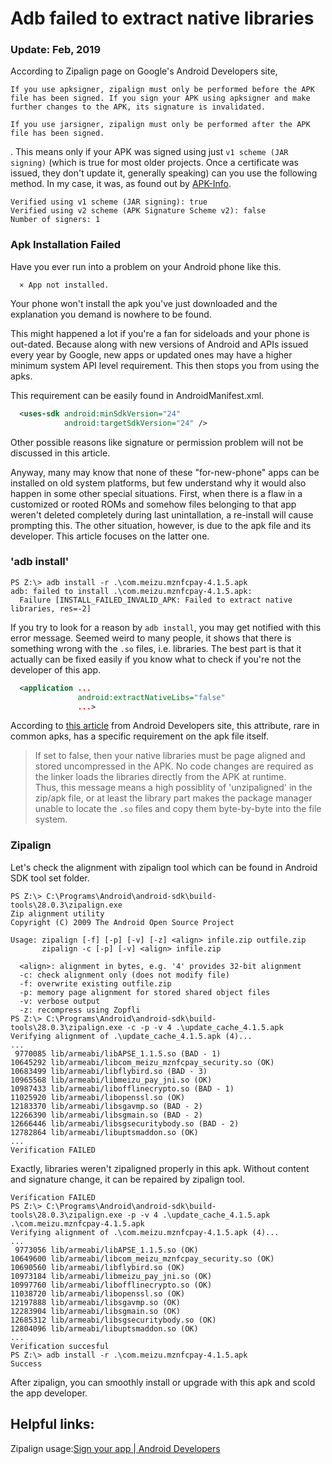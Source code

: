 <script language="javascript" type="text/javascript" src="/LanguageBar.js"></script>
<!-- # michaelx-corner -->
# Adb failed to extract native libraries

### Update: Feb, 2019
  According to Zipalign page on Google's Android Developers site, 
```
If you use apksigner, zipalign must only be performed before the APK file has been signed. If you sign your APK using apksigner and make further changes to the APK, its signature is invalidated.

If you use jarsigner, zipalign must only be performed after the APK file has been signed.
```
.
  This means only if your APK was signed using just `v1 scheme (JAR signing)` (which is true for most older projects. Once a certificate was issued, they don't update it, generally speaking) can you use the following method. In my case, it was, as found out by [APK-Info](https://forum.xda-developers.com/android/general/apk-info-rebuild-t3614970).
```
Verified using v1 scheme (JAR signing): true
Verified using v2 scheme (APK Signature Scheme v2): false
Number of signers: 1
```

### Apk Installation Failed
  Have you ever run into a problem on your Android phone like this.
```
  × App not installed.
```
  Your phone won't install the apk you've just downloaded and the explanation you demand is nowhere to be found.  
  
  This might happened a lot if you're a fan for sideloads and your phone is out-dated. Because along with new versions of Android and APIs issued every year by Google, new apps or updated ones may have a higher minimum system API level requirement. This then stops you from using the apks.  
  
  This requirement can be easily found in AndroidManifest.xml.  
```xml
  <uses-sdk android:minSdkVersion="24"
            android:targetSdkVersion="24" />
```
  Other possible reasons like signature or permission problem will not be discussed in this article.  
  
  Anyway, many may know that none of these "for-new-phone" apps can be installed on old system platforms, but few understand why it would also happen in some other special situations. First, when there is a flaw in a customized or rooted ROMs and somehow files belonging to that app weren't deleted completely during last unintallation, a re-install will cause prompting this. The other situation, however, is due to the apk file and its developer. This article focuses on the latter one.  

### 'adb install'
```
PS Z:\> adb install -r .\com.meizu.mznfcpay-4.1.5.apk
adb: failed to install .\com.meizu.mznfcpay-4.1.5.apk: 
  Failure [INSTALL_FAILED_INVALID_APK: Failed to extract native libraries, res=-2]
```
  If you try to look for a reason by `adb install`, you may get notified with this error message. Seemed weird to many people, it shows that there is something wrong with the `.so` files, i.e. libraries. The best part is that it actually can be fixed easily if you know what to check if you're not the developer of this app.  
```xml
  <application ...
               android:extractNativeLibs="false"
               ...>
```
  According to [this article](https://developer.android.google.cn/guide/topics/manifest/application-element#extractNativeLibs) from Android Developers site, this attribute, rare in common apks, has a specific requirement on the apk file itself.
> If set to false, then your native libraries must be page aligned and stored uncompressed in the APK. No code changes are required as the linker loads the libraries directly from the APK at runtime.  
  Thus, this message means a high possiblity of 'unzipaligned' in the zip/apk file, or at least the library part makes the package manager unable to locate the `.so` files and copy them byte-by-byte into the file system.  
### Zipalign
  Let's check the alignment with zipalign tool which can be found in Android SDK tool set folder.
```
PS Z:\> C:\Programs\Android\android-sdk\build-tools\28.0.3\zipalign.exe
Zip alignment utility
Copyright (C) 2009 The Android Open Source Project

Usage: zipalign [-f] [-p] [-v] [-z] <align> infile.zip outfile.zip
       zipalign -c [-p] [-v] <align> infile.zip

  <align>: alignment in bytes, e.g. '4' provides 32-bit alignment
  -c: check alignment only (does not modify file)
  -f: overwrite existing outfile.zip
  -p: memory page alignment for stored shared object files
  -v: verbose output
  -z: recompress using Zopfli
PS Z:\> C:\Programs\Android\android-sdk\build-tools\28.0.3\zipalign.exe -c -p -v 4 .\update_cache_4.1.5.apk
Verifying alignment of .\update_cache_4.1.5.apk (4)...
...
 9770085 lib/armeabi/libAPSE_1.1.5.so (BAD - 1)
10645292 lib/armeabi/libcom_meizu_mznfcpay_security.so (OK)
10683499 lib/armeabi/libflybird.so (BAD - 3)
10965568 lib/armeabi/libmeizu_pay_jni.so (OK)
10987433 lib/armeabi/libofflinecrypto.so (BAD - 1)
11025920 lib/armeabi/libopenssl.so (OK)
12183370 lib/armeabi/libsgavmp.so (BAD - 2)
12266390 lib/armeabi/libsgmain.so (BAD - 2)
12666446 lib/armeabi/libsgsecuritybody.so (BAD - 2)
12782864 lib/armeabi/libuptsmaddon.so (OK)
...
Verification FAILED
```
  Exactly, libraries weren't zipaligned properly in this apk. Without content and signature change, it can be repaired by zipalign tool.  
```
Verification FAILED
PS Z:\> C:\Programs\Android\android-sdk\build-tools\28.0.3\zipalign.exe -p -v 4 .\update_cache_4.1.5.apk .\com.meizu.mznfcpay-4.1.5.apk
Verifying alignment of .\com.meizu.mznfcpay-4.1.5.apk (4)...
...
 9773056 lib/armeabi/libAPSE_1.1.5.so (OK)
10649600 lib/armeabi/libcom_meizu_mznfcpay_security.so (OK)
10690560 lib/armeabi/libflybird.so (OK)
10973184 lib/armeabi/libmeizu_pay_jni.so (OK)
10997760 lib/armeabi/libofflinecrypto.so (OK)
11038720 lib/armeabi/libopenssl.so (OK)
12197888 lib/armeabi/libsgavmp.so (OK)
12283904 lib/armeabi/libsgmain.so (OK)
12685312 lib/armeabi/libsgsecuritybody.so (OK)
12804096 lib/armeabi/libuptsmaddon.so (OK)
...
Verification succesful
PS Z:\> adb install -r .\com.meizu.mznfcpay-4.1.5.apk
Success
```
  After zipalign, you can smoothly install or upgrade with this apk and scold the app developer.  

## Helpful links:
  Zipalign usage:[Sign your app | Android Developers](https://developer.android.google.cn/studio/publish/app-signing)

